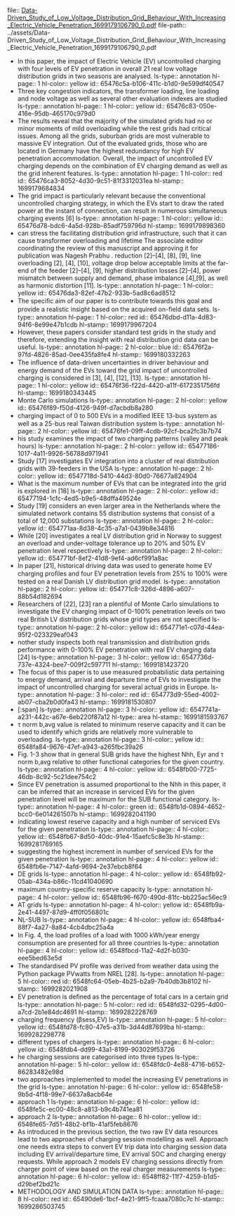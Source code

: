 file:: [Data-Driven_Study_of_Low_Voltage_Distribution_Grid_Behaviour_With_Increasing_Electric_Vehicle_Penetration_1699179106790_0.pdf](../assets/Data-Driven_Study_of_Low_Voltage_Distribution_Grid_Behaviour_With_Increasing_Electric_Vehicle_Penetration_1699179106790_0.pdf)
file-path:: ../assets/Data-Driven_Study_of_Low_Voltage_Distribution_Grid_Behaviour_With_Increasing_Electric_Vehicle_Penetration_1699179106790_0.pdf

- In this paper, the impact of Electric Vehicle (EV) uncontrolled charging with four levels of EV penetration in overall 21 real low voltage distribution grids in two seasons are analysed.
  ls-type:: annotation
  hl-page:: 1
  hl-color:: yellow
  id:: 65476c5a-b106-411c-b1d0-9e599df40547
- Three key congestion indicators, the transformer loading, line loading and node voltage as well as several other evaluation indexes are studied
  ls-type:: annotation
  hl-page:: 1
  hl-color:: yellow
  id:: 65476c83-050e-416e-95db-465170c979d0
- The results reveal that the majority of the simulated grids had no or minor moments of mild overloading while the rest grids had critical issues. Among all the grids, suburban grids are most vulnerable to massive EV integration. Out of the evaluated grids, those who are located in Germany have the highest redundancy for high EV penetration accommodation. Overall, the impact of uncontrolled EV charging depends on the combination of EV charging demand as well as the grid inherent features.
  ls-type:: annotation
  hl-page:: 1
  hl-color:: red
  id:: 65476ca3-8052-4d30-9c51-81f3312031ea
  hl-stamp:: 1699179684834
- The grid impact is particularly relevant because the conventional uncontrolled charging strategy, in which the EVs start to draw the rated power at the instant of connection, can result in numerous simultaneous charging events [6]
  ls-type:: annotation
  hl-page:: 1
  hl-color:: yellow
  id:: 65476d78-bdc6-4a5d-928b-85adf759796d
  hl-stamp:: 1699179898360
- can stress the facilitating distribution grid infrastructure, such that it can cause transformer overloading and lifetime The associate editor coordinating the review of this manuscript and approving it for publication was Nagesh Prabhu . reduction [2]–[4], [8], [9], line overloading [2], [4], [10], voltage drop below acceptable limits at the far-end of the feeder [2]–[4], [9], higher distribution losses [2]–[4], power mismatch between supply and demand, phase imbalance [4],[9], as well as harmonic distortion [11].
  ls-type:: annotation
  hl-page:: 1
  hl-color:: yellow
  id:: 65476da3-82ef-47b2-933b-5ad8c6ad8512
- The speciﬁc aim of our paper is to contribute towards this goal and provide a realistic insight based on the acquired on-ﬁeld data sets.
  ls-type:: annotation
  hl-page:: 1
  hl-color:: red
  id:: 65476dbd-d11a-4d83-94f6-8e99e47b1cdb
  hl-stamp:: 1699179967204
- However, these papers consider standard test grids in the study and therefore, extending the insight with real distribution grid data can be useful.
  ls-type:: annotation
  hl-page:: 2
  hl-color:: blue
  id:: 65476f2a-97fd-4826-85ad-0ee435fa8fe4
  hl-stamp:: 1699180332263
- The inﬂuence of data-driven uncertainties in driver behaviour and energy demand of the EVs toward the grid impact of uncontrolled charging is considered in [3], [4], [12], [13].
  ls-type:: annotation
  hl-page:: 1
  hl-color:: yellow
  id:: 65476f36-f22d-4420-a11f-6172351756fd
  hl-stamp:: 1699180343445
- Monte Carlo simulations
  ls-type:: annotation
  hl-page:: 2
  hl-color:: yellow
  id:: 65476f89-f50d-4126-949f-d7acbdb8a280
- charging impact of 0 to 500 EVs in a modiﬁed IEEE 13-bus system as well as a 25-bus real Taiwan distribution system
  ls-type:: annotation
  hl-page:: 2
  hl-color:: yellow
  id:: 65476fe1-09ff-4cdb-92cf-bca2fc3b7b74
- his study examines the impact of two charging patterns (valley and peak hours)
  ls-type:: annotation
  hl-page:: 2
  hl-color:: yellow
  id:: 65477186-1017-4a11-9926-56788d971941
- Study [17] investigates EV integration into a cluster of real distribution grids with 39-feeders in the USA
  ls-type:: annotation
  hl-page:: 2
  hl-color:: yellow
  id:: 6547718d-5410-44d3-80d0-76677a824904
- What is the maximum number of EVs that can be integrated into the grid is explored in [18]
  ls-type:: annotation
  hl-page:: 2
  hl-color:: yellow
  id:: 65477194-1cfc-4ed5-b9e5-48dffa49524e
- Study [19] considers an even larger area in the Netherlands where the simulated network contains 55 distribution systems that consist of a total of 12,000 substations
  ls-type:: annotation
  hl-page:: 2
  hl-color:: yellow
  id:: 654771aa-8d38-4c35-a7a1-0439b8e34816
- While [20] investigates a real LV distribution grid in Norway to suggest an overload and under-voltage tolerance up to 20% and 50% EV penetration level respectively
  ls-type:: annotation
  hl-page:: 2
  hl-color:: yellow
  id:: 654771bf-8ef2-41d8-9ef4-ad6cf991a8ac
- In paper [21], historical driving data was used to generate home EV charging proﬁles and four EV penetration levels from 25% to 100% were tested on a real Danish LV distribution grid model. 
  ls-type:: annotation
  hl-page:: 2
  hl-color:: yellow
  id:: 654771c8-326d-4896-a607-88b54d182694
- Researchers of [22], [23] ran a plentiful of Monte Carlo simulations to investigate the EV charging impact of 0-100% penetration levels on two real British LV distribution grids whose grid types are not speciﬁed
  ls-type:: annotation
  hl-page:: 2
  hl-color:: yellow
  id:: 654771e1-c07d-44ea-95f2-023329eaf043
- nother study inspects both real transmission and distribution grids performance with 0-100% EV penetration with real EV charging data [24]
  ls-type:: annotation
  hl-page:: 3
  hl-color:: yellow
  id:: 6547736d-737e-4324-bee7-009f2c597711
  hl-stamp:: 1699181423720
- The focus of this paper is to use measured probabilistic data pertaining to energy demand, arrival and departure time of EVs to investigate the impact of uncontrolled charging for several actual grids in Europe.
  ls-type:: annotation
  hl-page:: 3
  hl-color:: red
  id:: 654773d9-55ed-4002-ab07-cba2b0d0fa43
  hl-stamp:: 1699181530807
- [:span]
  ls-type:: annotation
  hl-page:: 3
  hl-color:: yellow
  id:: 6547741a-a231-442c-a67e-6eb220f87a12
  hl-type:: area
  hl-stamp:: 1699181593767
- τ norm b,avg value is related to minimum reserve capacity and it can be used to identify which grids are relatively more vulnerable to overloading.
  ls-type:: annotation
  hl-page:: 3
  hl-color:: yellow
  id:: 6548fa84-9676-47ef-a943-a265fbc39a26
- Fig. 1-3 show that in general SUB grids have the highest Nhh, Eyr and τ norm b,avg relative to other functional categories for the given country.
  ls-type:: annotation
  hl-page:: 4
  hl-color:: yellow
  id:: 6548fb00-7725-46db-8c92-5c21dee754c2
- Since EV penetration is assumed proportional to the Nhh in this paper, it can be inferred that an increase in serviced EVs for the given penetration level will be maximum for the SUB functional category.
  ls-type:: annotation
  hl-page:: 4
  hl-color:: green
  id:: 6548fb1d-0894-4652-bcc0-6e014261507b
  hl-stamp:: 1699282041190
- indicating lowest reserve capacity and a high number of serviced EVs for the given penetration
  ls-type:: annotation
  hl-page:: 4
  hl-color:: yellow
  id:: 6548fb67-8d50-40dc-91e4-15aefc5c8e3b
  hl-stamp:: 1699281769165
- suggesting the highest increment in number of serviced EVs for the given penetration
  ls-type:: annotation
  hl-page:: 4
  hl-color:: yellow
  id:: 6548fb6e-7147-4afd-9694-2e37ebcb8f64
- DE grids
  ls-type:: annotation
  hl-page:: 4
  hl-color:: yellow
  id:: 6548fb92-05ab-434a-b86c-11cd41040690
- maximum country-speciﬁc reserve capacity
  ls-type:: annotation
  hl-page:: 4
  hl-color:: yellow
  id:: 6548fb96-f670-490d-81fc-bb225ac56ec9
- AT grids 
  ls-type:: annotation
  hl-page:: 4
  hl-color:: yellow
  id:: 6548fb9a-2e41-4497-87d9-4ff0f056801c
- NL-SUB
  ls-type:: annotation
  hl-page:: 4
  hl-color:: yellow
  id:: 6548fba4-88f7-4a27-8a84-4cb4dbc25a4a
- In Fig. 4, the load proﬁles of a load with 1000 kWh/year energy consumption are presented for all three countries
  ls-type:: annotation
  hl-page:: 4
  hl-color:: yellow
  id:: 6548fbcd-11a2-4d2f-b030-eee5bed63e5d
- The standardised PV proﬁle was derived from weather data using the Python package PVwatts from NREL [28].
  ls-type:: annotation
  hl-page:: 5
  hl-color:: red
  id:: 6548fc64-05eb-4b25-b2a9-7b40db3b8102
  hl-stamp:: 1699282021908
- EV penetration is deﬁned as the percentage of total cars in a certain grid
  ls-type:: annotation
  hl-page:: 5
  hl-color:: red
  id:: 6548fd32-0295-4d00-a7cd-2b1e84dc4691
  hl-stamp:: 1699282228769
- charging frequency (βsess,EV)
  ls-type:: annotation
  hl-page:: 5
  hl-color:: yellow
  id:: 6548fd78-fc80-47e5-a31b-3d44d87699ba
  hl-stamp:: 1699282298778
- different types of chargers
  ls-type:: annotation
  hl-page:: 6
  hl-color:: yellow
  id:: 6548fdb4-dd99-43a1-8199-903029f53726
- he charging sessions are categorised into three types
  ls-type:: annotation
  hl-page:: 5
  hl-color:: yellow
  id:: 6548fdc0-4e88-4716-b652-86283482e98d
- two approaches implemented to model the increasing EV penetrations in the grid
  ls-type:: annotation
  hl-page:: 6
  hl-color:: yellow
  id:: 6548fe58-9b5d-4f18-99e7-6637a8acb64e
- approach 1
  ls-type:: annotation
  hl-page:: 6
  hl-color:: yellow
  id:: 6548fe5c-ec00-48c8-a813-b9c4b741ea81
- approach 2
  ls-type:: annotation
  hl-page:: 6
  hl-color:: yellow
  id:: 6548fe65-7d51-48b2-bf1b-41af5feb8676
- As introduced in the previous section, the two raw EV data resources lead to two approaches of charging session modelling as well. Approach one needs extra steps to convert EV trip data into charging session data including EV arrival/departure time, EV arrival SOC and charging energy requests. While approach 2 models EV charging sessions directly from charger point of view based on the real charger measurements
  ls-type:: annotation
  hl-page:: 6
  hl-color:: yellow
  id:: 6548ff82-11f7-4259-b1d5-d29bef2bd21c
- METHODOLOGY AND SIMULATION DATA
  ls-type:: annotation
  hl-page:: 8
  hl-color:: red
  id:: 65490de6-1bcf-4e21-9ff5-fcaaa7080c7c
  hl-stamp:: 1699286503745